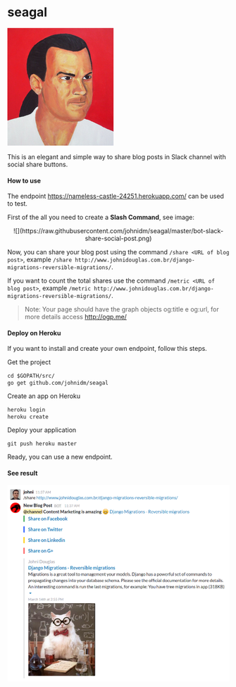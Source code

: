 # seagal

![](https://raw.githubusercontent.com/johnidm/seagal/master/seagal-logo.png)

This is an elegant and simple way to share blog posts in Slack channel with social share buttons.
 
#### How to use
 
The endpoint https://nameless-castle-24251.herokuapp.com/ can be used to test.
 
First of the all you need to create a **Slash Command**, see image:

<center>![](https://raw.githubusercontent.com/johnidm/seagal/master/bot-slack-share-social-post.png)</center>

Now, you can share your blog post using the command `/share <URL of blog post>`, example `/share http://www.johnidouglas.com.br/django-migrations-reversible-migrations/`. 

If you want to count the total shares use the command `/metric <URL of blog post>`, example `/metric http://www.johnidouglas.com.br/django-migrations-reversible-migrations/`.
 
> Note: Your page should have the graph objects og:title e og:url, for more details access  http://ogp.me/
 
#### Deploy on Heroku 

If you want to install and create your own endpoint, follow this steps.
 
Get the project

```
cd $GOPATH/src/
go get github.com/johnidm/seagal
```
 
Create an app on Heroku
```
heroku login
heroku create
```

Deploy your application
```
git push heroku master
```
 
Ready, you can use a new endpoint.

#### See result

![](https://raw.githubusercontent.com/johnidm/seagal/master/seagal-example.png)
